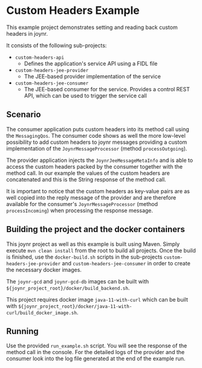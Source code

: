 # Custom Headers Example

This example project demonstrates setting and reading back custom headers in joynr.

It consists of the following sub-projects:

* `custom-headers-api`
	* Defines the application's service API using a FIDL file
* `custom-headers-jee-provider`
	* The JEE-based provider implementation of the service
* `custom-headers-jee-consumer`
	* The JEE-based consumer for the service. Provides a control REST API, which can be used to
	trigger the service call

## Scenario

The consumer application puts custom headers into its method call using the `MessagingQos`. The
consumer code shows as well the more low-level possibility to add custom headers to joynr messages
providing a custom implementation of the `JoynrMessageProcessor` (method `processOutgoing`).

The provider application injects the `JoynrJeeMessageMetaInfo` and is able to access the custom
headers packed by the consumer together with the method call. In our example the values of the
custom headers are concatenated and this is the String response of the method call.

It is important to notice that the custom headers as key-value pairs are as well copied into the
reply message of the provider and are therefore available for the consumer's
`JoynrMessageProcessor` (method `processIncoming`) when processing the response message.

## Building the project and the docker containers

This joynr project as well as this example is built using Maven. Simply execute `mvn clean install`
from the root to build all projects. Once the build is finished, use the `docker-build.sh` scripts
in the sub-projects `custom-headers-jee-provider` and `custom-headers-jee-consumer` in order to
create the necessary docker images.

The `joynr-gcd` and `joynr-gcd-db` images can be built with
`${joynr_project_root}/docker/build_backend.sh`.

This project requires docker image `java-11-with-curl` which can be built with `${joynr_project_root}/docker/java-11-with-curl/build_docker_image.sh`.

## Running

Use the provided `run_example.sh` script. You will see the response of the method call in the
console. For the detailed logs of the provider and the consumer look into the log file generated at
the end of the example run.
